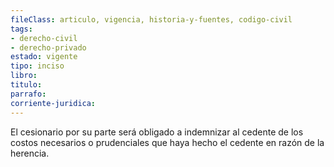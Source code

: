 ```yaml
---
fileClass: articulo, vigencia, historia-y-fuentes, codigo-civil
tags:
- derecho-civil
- derecho-privado
estado: vigente
tipo: inciso
libro:
titulo:
parrafo:
corriente-juridica:
---
```

El cesionario por su parte será obligado a indemnizar al cedente de los costos necesarios o prudenciales que haya hecho el cedente en razón de la herencia.